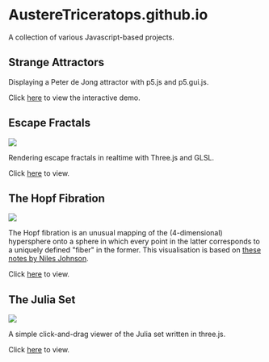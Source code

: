 # AustereTriceratops.github.io

A collection of various Javascript-based projects. 

## Strange Attractors

Displaying a Peter de Jong attractor with p5.js and p5.gui.js.

Click [here](https://alanmatzumiya.github.ioo/fractals/StrangeAttractor/) to view the interactive demo. 

## Escape Fractals

![](/EscapeFractal/Fractal.png)

Rendering escape fractals in realtime with Three.js and GLSL. 

Click [here](https://alanmatzumiya.github.io/fractals/EscapeFractal/) to view.

## The Hopf Fibration

![](https://i.imgur.com/YIqx3yp.png)

The Hopf fibration is an unusual mapping of the (4-dimensional) hypersphere onto a sphere in which every point in the latter corresponds to a uniquely defined "fiber" in the former. This visualisation is based on [these notes by Niles Johnson](https://nilesjohnson.net/hopf-articles/Lyons_Elem-intro-Hopf-fibration.pdf).

Click [here](https://alanmatzumiya.github.io/fractals/Hopf/) to view.


## The Julia Set

![](https://i.imgur.com/LEmNqGT.jpg?1)

A simple click-and-drag viewer of the Julia set written in three.js.

Click [here](https://alanmatzumiya.github.io/fractals/Julia/) to view.
